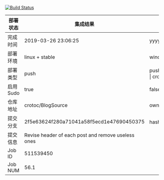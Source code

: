 [![Build Status](https://travis-ci.org/crotoc/BlogSource.svg?branch=master)](https://travis-ci.org/crotoc/BlogSource)

部署状态 | 集成结果 | 参考值
---|---|---
完成时间 | 2019-03-26 23:06:25 | yyyy-mm-dd hh:mm:ss
部署环境 | linux + stable | window \| linux + stable
部署类型 | push | push \| pull_request \| api \| cron
启用Sudo | true | false \| true
仓库地址 | crotoc/BlogSource | owner_name/repo_name
提交分支 | 2f5e63624f280a71041a58f5ecd1e47690450375 | hash 16位
提交信息 | Revise header of each post and remove useless ones |
Job ID   | 511539450 |
Job NUM  | 56.1 |
